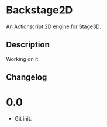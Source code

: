 # Backstage2D #

An Actionscript 2D engine for Stage3D.

## Description ##

Working on it.

## Changelog ##

# 0.0 #
* Git init.
